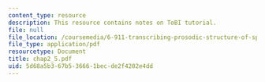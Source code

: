 ```yaml
---
content_type: resource
description: This resource contains notes on ToBI tutorial.
file: null
file_location: /coursemedia/6-911-transcribing-prosodic-structure-of-spoken-utterances-with-tobi-january-iap-2006/5d68a5b367b536661becde2f4202e4dd_chap2_5.pdf
file_type: application/pdf
resourcetype: Document
title: chap2_5.pdf
uid: 5d68a5b3-67b5-3666-1bec-de2f4202e4dd
---
```

